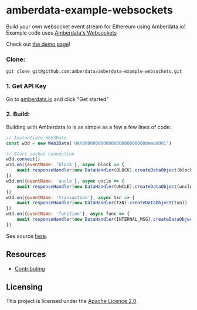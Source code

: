 # amberdata-example-websockets
Build your own websocket event stream for Ethereum using Amberdata.io! Example code uses [Amberdata's Websockets](https://docs.amberdata.io/reference#connection)

Check out [the demo page](https://amberdata.github.io/amberdata-example-websockets/)!

### Clone:
``
git clone git@github.com:amberdata/amberdata-example-websockets.git
``

### 1. Get API Key

Go to [amberdata.io](https://amberdata.io/pricing) and click "Get started"

### 2. Build:

Building with Amberdata.io is as simple as a few a few lines of code:

```js
// Instantiate Web3Data
const w3d = new Web3Data('UAK000000000000000000000000demo0001')

// Start socket connection
w3d.connect()
w3d.on({eventName: 'block'}, async block => {
    await responseHandler(new DataHandler(BLOCK).createDataObject(block))
})
w3d.on({eventName: 'uncle'}, async uncle => {
    await responseHandler(new DataHandler(UNCLE).createDataObject(uncle))
})
w3d.on({eventName: 'transaction'}, async txn => {
    await responseHandler(new DataHandler(TXN).createDataObject(txn))
})
w3d.on({eventName: 'function'}, async func => {
    await responseHandler(new DataHandler(INTERNAL_MSG).createDataObject(func))
})
```

See source [here](https://github.com/amberdata/amberdata-example-websockets/blob/f20723472788d07e4b135bd840e32a90dd4566b5/index.js#L41-L61).

## Resources

- [Contributing](./CONTRIBUTING.md)

## Licensing

This project is licensed under the [Apache Licence 2.0](./LICENSE).

